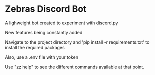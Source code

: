 # Zebras Discord Bot

A lighweight bot created to experiment with discord.py

New features being constantly added

Navigate to the project directory and 'pip install -r requirements.txt' to install the required packages

Also, use a .env file with your token

Use "zz help" to see the different commands available at that point.
